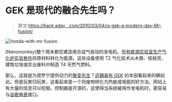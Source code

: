 # GEK 是现代的融合先生吗？

> 原文:[https://hack aday . com/2010/03/04/is-gek-a-modern-day-Mr-fusion/](https://hackaday.com/2010/03/04/is-gek-a-modern-day-mr-fusion/)

![](../Images/15850ccb8308de5d0820cd20b17458bb.png "honda-with-mr-fusion")

[Nanomonkey]整个周末都在建造用合成气驱动的发电机。[所有能源实验室生产气化炉实验套件](http://www.gekgasifier.com/)将原材料转化为能源。这些设备使用 T2 气化技术从木屑、核桃壳、建筑垃圾或农业废料中制造 T4 天然气燃料。

那么，这就是为德罗宁提供动力的[聚变先生](http://bttf.wikia.com/wiki/Mr._Fusion)？[这辆装有 GEK](http://www.flickr.com/photos/33844192@N04/sets/72157611845184353/) 的本田看起来的确如此。但是玩笑归玩笑，这看起来是一个将废物转化为热能或电能的好方法。网站上有大量的信息可以挖掘。控制器是开源的，这使得当系统被用作发电机时，更容易与[谷歌电表](http://hackaday.com/2010/03/04/google-unveils-api-to-powermeter/)接口。